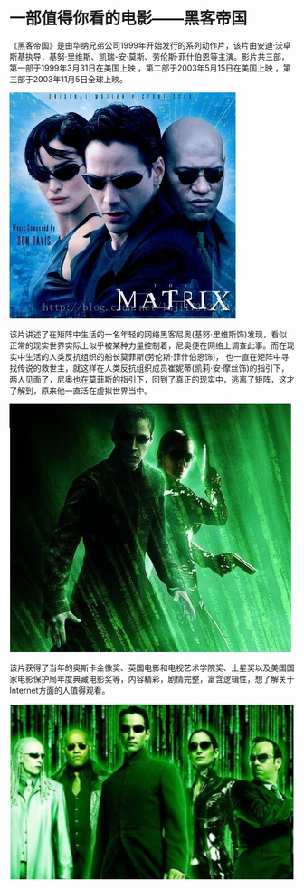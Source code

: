 # 一部值得你看的电影——黑客帝国
《黑客帝国》是由华纳兄弟公司1999年开始发行的系列动作片，该片由安迪·沃卓斯基执导，基努·里维斯、凯瑞-安·莫斯、劳伦斯·菲什伯恩等主演。影片共三部，第一部于1999年3月31日在美国上映 ，第二部于2003年5月15日在美国上映 ，第三部于2003年11月5日全球上映。

![](/images/16.jpg)

该片讲述了在矩阵中生活的一名年轻的网络黑客尼奥(基努·里维斯饰)发现，看似正常的现实世界实际上似乎被某种力量控制着，尼奥便在网络上调查此事。而在现实中生活的人类反抗组织的船长莫菲斯(劳伦斯·菲什伯恩饰)， 也一直在矩阵中寻找传说的救世主，就这样在人类反抗组织成员崔妮蒂(凯莉·安·摩丝饰)的指引下，两人见面了，尼奥也在莫菲斯的指引下，回到了真正的现实中，逃离了矩阵，这才了解到，原来他一直活在虚拟世界当中。 

![](/images/17.jpg)

该片获得了当年的奥斯卡金像奖、英国电影和电视艺术学院奖、土星奖以及美国国家电影保护局年度典藏电影奖等，内容精彩，剧情完整，富含逻辑性，想了解关于Internet方面的人值得观看。 

![](/images/18.jpg)
